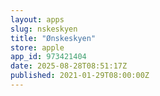 ```yaml
---
layout: apps
slug: nskeskyen
title: "Ønskeskyen"
store: apple
app_id: 973421404
date: 2025-08-28T08:51:17Z
published: 2021-01-29T08:00:00Z
---
```

